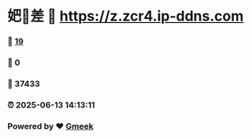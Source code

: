 # 妑🔭差 :link: https://z.zcr4.ip-ddns.com 
### :page_facing_up: [19](https://z.zcr4.ip-ddns.com/tag.html) 
### :speech_balloon: 0 
### :hibiscus: 37433 
### :alarm_clock: 2025-06-13 14:13:11 
### Powered by :heart: [Gmeek](https://github.com/Meekdai/Gmeek)
